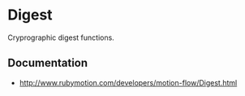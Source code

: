 # Digest

Cryprographic digest functions.

## Documentation

- http://www.rubymotion.com/developers/motion-flow/Digest.html
